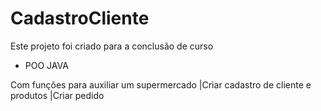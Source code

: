 # CadastroCliente
Este projeto foi criado para a conclusão de curso

* POO JAVA

Com funções para auxiliar um supermercado
|Criar cadastro de cliente e produtos
|Criar pedido
